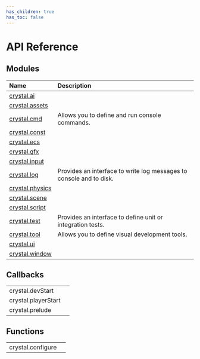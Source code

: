 ```yaml
---
has_children: true
has_toc: false
---
```


# API Reference

## Modules

| Name                       | Description                                                         |
| :------------------------- | :------------------------------------------------------------------ |
| [crystal.ai](ai)           |                                                                     |
| [crystal.assets](assets)   |                                                                     |
| [crystal.cmd](cmd)         | Allows you to define and run console commands.                      |
| [crystal.const](const)     |                                                                     |
| [crystal.ecs](ecs)         |                                                                     |
| [crystal.gfx](gfx)         |                                                                     |
| [crystal.input](input)     |                                                                     |
| [crystal.log](log)         | Provides an interface to write log messages to console and to disk. |
| [crystal.physics](physics) |                                                                     |
| [crystal.scene](scene)     |                                                                     |
| [crystal.script](script)   |                                                                     |
| [crystal.test](test)       | Provides an interface to define unit or integration tests.          |
| [crystal.tool](tool)       | Allows you to define visual development tools.                      |
| [crystal.ui](ui)           |                                                                     |
| [crystal.window](window)   |                                                                     |

## Callbacks

|                     |     |
| :------------------ | :-- |
| crystal.devStart    |     |
| crystal.playerStart |     |
| crystal.prelude     |     |

## Functions

|                   |     |
| :---------------- | :-- |
| crystal.configure |     |
